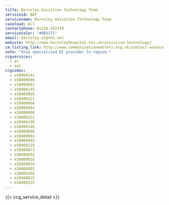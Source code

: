 ```yaml
---
title: Barnsley Assistive Technology Team
serviceid: BAT
servicename: Barnsley Assistive Technology Team
caseload: All
contactphone: 01226 432159
servicecolor: "#4B3171"
email: barnsley.at@nhs.net
website: http://www.barnsleyhospital.nhs.uk/assistive-technology/
cm_listing_link: http://www.communicationmatters.org.uk/contact-assessment-service/barnsley-assistive-technology-service
note: "Also specialised EC provider to region."
ccgservices:
  - ec
  - aac
ccgcodes:
  - e38000141
  - e38000006
  - e38000001
  - e38000145
  - e38000069
  - e38000121
  - e38000064
  - e38000044
  - e38000008
  - e38000122
  - e38000190
  - e38000146
  - e38000096
  - e38000094
  - e38000095
  - e38000119
  - e38000073
  - e38000052
  - e38000018
  - e38000019
  - e38000085
  - e38000188
  - e38000025
  - e38000225
---
```


{{< ccg_service_detail >}}
